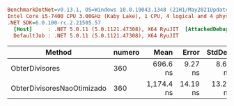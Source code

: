 ``` ini

BenchmarkDotNet=v0.13.1, OS=Windows 10.0.19043.1348 (21H1/May2021Update)
Intel Core i5-7400 CPU 3.00GHz (Kaby Lake), 1 CPU, 4 logical and 4 physical cores
.NET SDK=6.0.100-rc.2.21505.57
  [Host]     : .NET 5.0.11 (5.0.1121.47308), X64 RyuJIT  [AttachedDebugger]
  DefaultJob : .NET 5.0.11 (5.0.1121.47308), X64 RyuJIT


```
|                     Method | numero |       Mean |    Error |   StdDev |
|--------------------------- |------- |-----------:|---------:|---------:|
|             ObterDivisores |    360 |   696.6 ns |  9.27 ns |  8.67 ns |
| ObterDivisoresNaoOtimizado |    360 | 1,174.4 ns | 14.19 ns | 13.27 ns |
